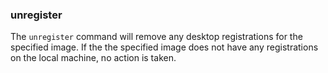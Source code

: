 ### unregister

The `unregister` command will remove any desktop registrations for the specified image. If the the specified image does not have any registrations on the local machine, no action is taken. 